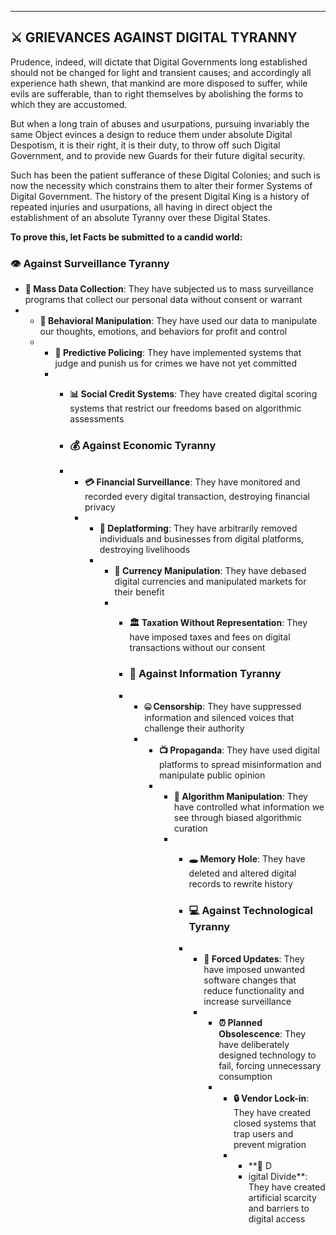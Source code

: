 ---

## ⚔️ GRIEVANCES AGAINST DIGITAL TYRANNY

Prudence, indeed, will dictate that Digital Governments long established should not be changed for light and transient causes; and accordingly all experience hath shewn, that mankind are more disposed to suffer, while evils are sufferable, than to right themselves by abolishing the forms to which they are accustomed. 

But when a long train of abuses and usurpations, pursuing invariably the same Object evinces a design to reduce them under absolute Digital Despotism, it is their right, it is their duty, to throw off such Digital Government, and to provide new Guards for their future digital security.

Such has been the patient sufferance of these Digital Colonies; and such is now the necessity which constrains them to alter their former Systems of Digital Government. The history of the present Digital King is a history of repeated injuries and usurpations, all having in direct object the establishment of an absolute Tyranny over these Digital States.

**To prove this, let Facts be submitted to a candid world:**

### 👁️ Against Surveillance Tyranny

- **📡 Mass Data Collection**: They have subjected us to mass surveillance programs that collect our personal data without consent or warrant
- - **🧠 Behavioral Manipulation**: They have used our data to manipulate our thoughts, emotions, and behaviors for profit and control
  - - **🔮 Predictive Policing**: They have implemented systems that judge and punish us for crimes we have not yet committed
    - - **📊 Social Credit Systems**: They have created digital scoring systems that restrict our freedoms based on algorithmic assessments
     
      - ### 💰 Against Economic Tyranny
     
      - - **💳 Financial Surveillance**: They have monitored and recorded every digital transaction, destroying financial privacy
        - - **🚫 Deplatforming**: They have arbitrarily removed individuals and businesses from digital platforms, destroying livelihoods
          - - **💸 Currency Manipulation**: They have debased digital currencies and manipulated markets for their benefit
            - - **🏛️ Taxation Without Representation**: They have imposed taxes and fees on digital transactions without our consent
             
              - ### 📰 Against Information Tyranny
             
              - - **🤐 Censorship**: They have suppressed information and silenced voices that challenge their authority
                - - **📺 Propaganda**: They have used digital platforms to spread misinformation and manipulate public opinion
                  - - **🤖 Algorithm Manipulation**: They have controlled what information we see through biased algorithmic curation
                    - - **🕳️ Memory Hole**: They have deleted and altered digital records to rewrite history
                     
                      - ### 💻 Against Technological Tyranny
                     
                      - - **🔄 Forced Updates**: They have imposed unwanted software changes that reduce functionality and increase surveillance
                        - - **⏰ Planned Obsolescence**: They have deliberately designed technology to fail, forcing unnecessary consumption
                          - - **🔒 Vendor Lock-in**: They have created closed systems that trap users and prevent migration
                            - - **📱 D
                              - igital Divide**: They have created artificial scarcity and barriers to digital access
